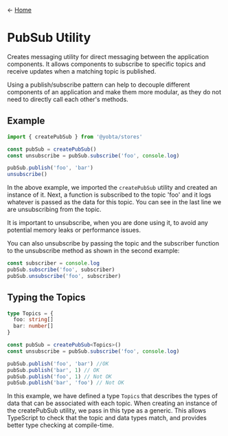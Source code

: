 &larr; [Home](../../../README.md)

# PubSub Utility

Creates messaging utility for direct messaging between the application components. It allows components to subscribe to specific topics and receive updates when a matching topic is published.

Using a publish/subscribe pattern can help to decouple different components of an application and make them more modular, as they do not need to directly call each other's methods.

## Example

```js
import { createPubSub } from '@yobta/stores'

const pubSub = createPubSub()
const unsubscribe = pubSub.subscribe('foo', console.log)

pubSub.publish('foo', 'bar')
unsubscribe()
```

In the above example, we imported the `createPubSub` utility and created an instance of it. Next, a function is subscribed to the topic 'foo' and it logs whatever is passed as the data for this topic. You can see in the last line we are unsubscribing from the topic.

It is important to unsubscribe, when you are done using it, to avoid any potential memory leaks or performance issues.

You can also unsubscribe by passing the topic and the subscriber function to the unsubscribe method as shown in the second example:

```js
const subscriber = console.log
pubSub.subscribe('foo', subscriber)
pubSub.unsubscribe('foo', subscriber)
```

## Typing the Topics

```ts
type Topics = {
  foo: string[]
  bar: number[]
}

const pubSub = createPubSub<Topics>()
const unsubscribe = pubSub.subscribe('foo', console.log)

pubSub.publish('foo', 'bar') //OK
pubSub.publish('bar', 1) // OK
pubSub.publish('foo', 1) // Not OK
pubSub.publish('bar', 'foo') // Not OK
```

In this example, we have defined a type `Topics` that describes the types of data that can be associated with each topic. When creating an instance of the createPubSub utility, we pass in this type as a generic. This allows TypeScript to check that the topic and data types match, and provides better type checking at compile-time.
